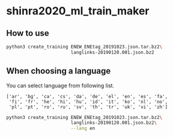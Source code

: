 # shinra2020_ml_train_maker

## How to use

~~~bash
python3 create_training ENEW_ENEtag_20191023.json.tar.bz2\
                        langlinks-20190120.001.json.bz2
~~~

## When choosing a language

You can select language from following list.

~~~
['ar', 'bg', 'ca', 'cs', 'da', 'de', 'el', 'en', 'es', 'fa', 
 'fi', 'fr', 'he', 'hi', 'hu', 'id', 'it', 'ko', 'nl', 'no', 
 'pl', 'pt', 'ro', 'ru', 'sv', 'th', 'tr', 'uk', 'vi', 'zh']
~~~

~~~bash
python3 create_training ENEW_ENEtag_20191023.json.tar.bz2\
                        langlinks-20190120.001.json.bz2\
                        --lang en
~~~
